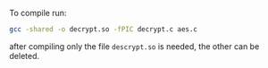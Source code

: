 To compile run:
```bash
gcc -shared -o decrypt.so -fPIC decrypt.c aes.c
```
after compiling only the file `descrypt.so` is needed, the other can be deleted.